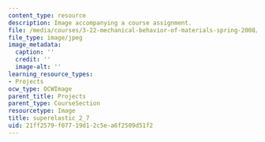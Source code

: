 ```yaml
---
content_type: resource
description: Image accompanying a course assignment.
file: /media/courses/3-22-mechanical-behavior-of-materials-spring-2008/21ff2579f07719d12c5ea6f2509d51f2_superelastic_2_7.jpg
file_type: image/jpeg
image_metadata:
  caption: ''
  credit: ''
  image-alt: ''
learning_resource_types:
- Projects
ocw_type: OCWImage
parent_title: Projects
parent_type: CourseSection
resourcetype: Image
title: superelastic_2_7
uid: 21ff2579-f077-19d1-2c5e-a6f2509d51f2
---
```

